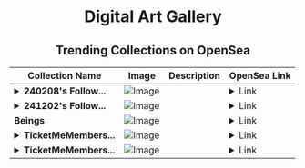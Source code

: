 <div align="center">

# Digital Art Gallery

## Trending Collections on OpenSea

| Collection Name                       | Image                                                                                     | Description                       | OpenSea Link                                                                                          |
|---------------------------------------|-------------------------------------------------------------------------------------------|-----------------------------------|--------------------------------------------------------------------------------------------------------|
| **<details><summary>240208's Follow...</summary>240208's Follower</details>** | ![Image](https://i.seadn.io/s/raw/files/19f9f090920392cc3650cbdf4361755b.png?w=500&auto=format?w=200&auto=format) |  | <details><summary>Link</summary>[240208's Follower](https://opensea.io/collection/240208-s-follower)</details> |
| **<details><summary>241202's Follow...</summary>241202's Follower</details>** | ![Image](https://i.seadn.io/s/raw/files/19f9f090920392cc3650cbdf4361755b.png?w=500&auto=format?w=200&auto=format) |  | <details><summary>Link</summary>[241202's Follower](https://opensea.io/collection/241202-s-follower)</details> |
| **Beings** | ![Image](https://i.seadn.io/s/raw/files/864bc274a7035de77a0028d527e32f3e.jpg?w=500&auto=format?w=200&auto=format) |  | <details><summary>Link</summary>[Beings](https://opensea.io/collection/beings-13)</details> |
| **<details><summary>TicketMeMembers...</summary>TicketMeMembership</details>** | ![Image](https://i.seadn.io/s/raw/files/72cfb26088d62c9cb76e7b94e2cb4681.png?w=500&auto=format?w=200&auto=format) |  | <details><summary>Link</summary>[TicketMeMembership](https://opensea.io/collection/ticketmemembership-1730)</details> |
| **<details><summary>TicketMeMembers...</summary>TicketMeMembership</details>** | ![Image](https://i.seadn.io/s/raw/files/72cfb26088d62c9cb76e7b94e2cb4681.png?w=500&auto=format?w=200&auto=format) |  | <details><summary>Link</summary>[TicketMeMembership](https://opensea.io/collection/ticketmemembership-1729)</details> |

</div>